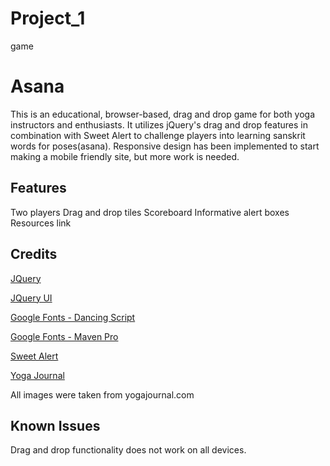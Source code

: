 # Project_1
game 

<h1>Asana </h1>
<p>This is an educational, browser-based, drag and drop game for both yoga instructors and enthusiasts. It utilizes jQuery's drag and drop features in combination with Sweet Alert to challenge players into learning sanskrit words for poses(asana). Responsive design has been implemented to start making a mobile friendly site, but more work is needed.</p>

<h2>Features</h2>
Two players
Drag and drop tiles
Scoreboard
Informative alert boxes
Resources link 


<h2> Credits </h2>
<a href="http://jquery.com/"><p>JQuery</p></a>
<a href="http://jqueryui.com/"><p>JQuery UI</p></a>
<a href="https://www.google.com/fonts/specimen/Dancing+Script/"><p>Google Fonts - Dancing Script</p></a>
<a href="https://www.google.com/fonts/specimen/Maven+Pro"><p>Google Fonts - Maven Pro</p></a>
<a href="http://t4t5.github.io/sweetalert/"><p>Sweet Alert</p> </a>
<a href="http://www.yogajournal.com/pose-finder/"><p> Yoga Journal </p> </a>

<p>All images were taken from yogajournal.com<p>


<h2>Known Issues</h2>
Drag and drop functionality does not work on all devices.


